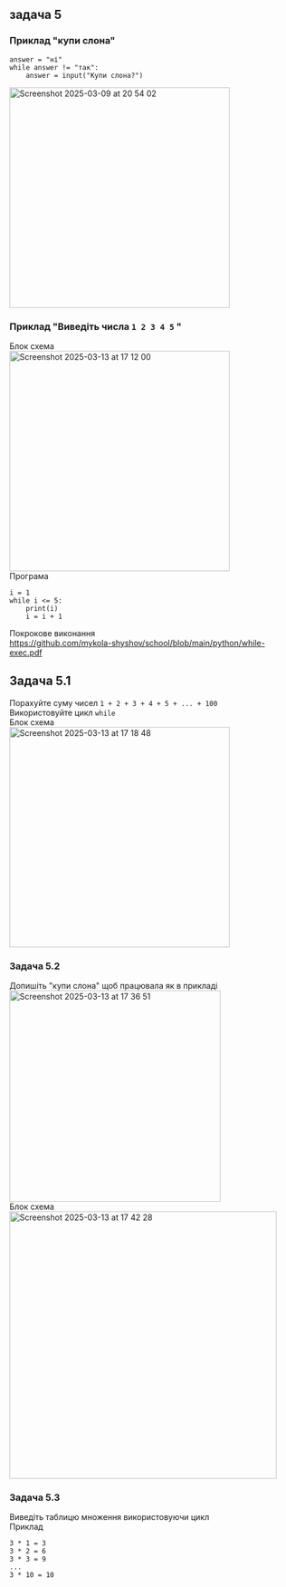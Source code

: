## задача 5

### Приклад "купи слона"
   
    answer = "ні"
    while answer != "так":
        answer = input("Купи слона?")

<img width="389" alt="Screenshot 2025-03-09 at 20 54 02" src="https://github.com/user-attachments/assets/f874a337-a58e-4c6e-9580-1128ef15bb37" />

### Приклад "Виведіть числа `1 2 3 4 5` "  
Блок схема  
<img width="389" alt="Screenshot 2025-03-13 at 17 12 00" src="https://github.com/user-attachments/assets/3724f9ee-4a5b-48bf-88c0-e56f1378dff7" />  
Програма    

    i = 1
    while i <= 5:
        print(i)
        i = i + 1

Покрокове виконання  
https://github.com/mykola-shyshov/school/blob/main/python/while-exec.pdf

## Задача 5.1
Порахуйте суму чисел `1 + 2 + 3 + 4 + 5 + ... + 100`  
Використовуйте цикл `while`  
Блок схема  
<img width="389" alt="Screenshot 2025-03-13 at 17 18 48" src="https://github.com/user-attachments/assets/10dca682-3c0c-4d52-af45-d42186206f17" />  

### Задача 5.2
Допишіть "купи слона" щоб працювала як в прикладі   
<img width="373" alt="Screenshot 2025-03-13 at 17 36 51" src="https://github.com/user-attachments/assets/f2d49ea0-f50f-4388-beb6-e847fdf59912" />  
Блок схема  
<img width="472" alt="Screenshot 2025-03-13 at 17 42 28" src="https://github.com/user-attachments/assets/86770c77-c99c-4b96-a23b-8beda5b07cab" />

### Задача 5.3
Виведіть таблицю множення використовуючи цикл   
Приклад 

    3 * 1 = 3
    3 * 2 = 6
    3 * 3 = 9
    ...
    3 * 10 = 10
  
